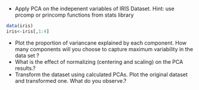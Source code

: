 
- Apply PCA on the indepenent variables of IRIS Dataset. Hint: use prcomp or princomp functions from stats library
```r
data(iris)
iris<-iris[,1:4]
```
- Plot the proportion of variancane explained by each component. How many components will you choose to capture maximum variability in the data set ?
- What is the effect of normalizing (centering and scaling) on the PCA results.?
- Transform the dataset using calculated PCAs. Plot the original dataset and transformed one. What do you observe.?
